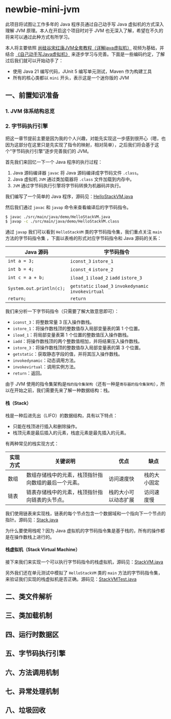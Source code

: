 # newbie-mini-jvm

此项目将试图让工作多年的 Java 程序员通过自己动手写 Java 虚拟机的方式深入理解 JVM 原理。本人在开启这个项目时对于 JVM 也无深入了解，希望在不久的将来可以通过此种方式有所学习。

本人将主要依照 [尚硅谷宋红康JVM全套教程（详解java虚拟机）](https://www.bilibili.com/video/BV1PJ411n7xZ) 视频为基础，并结合 [《自己动手写Java虚拟机》](https://github.com/zxh0/jvmgo-book) 来逐步学习与完善。下面是一些编码约定，了解过后我们就可以开始动手了：
- 使用 Java 21 编写代码，JUnit 5 编写单元测试，Maven 作为构建工具
- 所有的核心类都以 `mini` 开头，表示这是一个迷你版的 JVM

## 一、前置知识准备

### 1. JVM 体系结构总览

### 2. 字节码执行引擎

把这一章节提前主要是因为我的个人兴趣，对能先实现这一步感到很开心（嗯，也因为这部分在这里只是先实现了指令的映射，相对简单），之后我们将会基于这个“字节码执行引擎”逐步完善我们的 JVM。

首先我们来回忆一下一个 Java 程序的执行过程：

1. Java 源码编译器 `javac` 将 Java 源码编译成字节码文件 `.class`。
2. Java 虚拟机 `JVM` 通过类加载器将 `.class` 文件加载到内存中。
3. `JVM` 通过字节码执行引擎将字节码转换为机器码并执行。

我们编写了一个简单的 Java 程序，源码见：[HelloStackVM.java](./src/main/java/demo/HelloStackVM.java)

然后我们通过 `javac` 和 `javap` 命令来查看编译后的字节码指令。

``` bash
$ javac ./src/main/java/demo/HelloStackVM.java
$ javap -c ./src/main/java/demo/HelloStackVM.class
```

通过 `javap` 我们可以看到 `HelloStackVM` 类的字节码指令集，我们重点关注 `main` 方法的字节码指令集 ，下面以表格的形式对应字节码指令和
Java 源码的关系：

| Java 源码                  | 字节码指令                                                 |
|--------------------------|-------------------------------------------------------|
| `int a = 3;`             | `iconst_3` `istore_1`                                 |
| `int b = 4;`             | `iconst_4` `istore_2`                                 |
| `int c = a + b;`         | `iload_1` `iload_2` `iadd` `istore_3`                 |
| `System.out.println(c);` | `getstatic` `iload_3` `invokedynamic` `invokevirtual` |
| `return;`                | `return`                                              |

我们来分析一下字节码指令（只需要了解大致意思即可）：

- `iconst_3`：将整数常量 3 压入操作数栈。
- `istore_1`：将操作数栈顶的整数值存入局部变量表的第 1 个位置。
- `iload_1`：将局部变量表第 1 个位置的整数值压入操作数栈。
- `iadd`：将操作数栈顶的两个整数值相加，并将结果压入操作数栈。
- `istore_3`：将操作数栈顶的整数值存入局部变量表的第 3 个位置。
- `getstatic`：获取静态字段的值，并将其压入操作数栈。
- `invokedynamic`：动态调用方法。
- `invokevirtual`：调用实例方法。
- `return`：返回。

由于 JVM 使用的指令集架构是`栈的指令集架构`（还有一种是`寄存器的指令集架构`），所以在开始之前，我们需要先来了解一种数据结构：栈。

#### 栈（Stack）

栈是一种后进先出（LIFO）的数据结构，具有以下特点：

- 只能在栈顶进行插入和删除操作。
- 栈顶元素是最后插入的元素，栈底元素是最先插入的元素。

有两种常见的栈实现方式：

| 实现方式 | 关键说明                       | 优点         | 缺点     |
|------|----------------------------|------------|--------|
| 数组   | 数组存储栈中的元素，栈顶指针指向数组的最后一个元素。 | 访问速度快      | 栈的大小固定 |
| 链表   | 链表存储栈中的元素，栈顶指针指向链表的头节点。    | 栈的大小可以动态扩展 | 访问速度慢  |

我们使用链表来实现栈，链表的每个节点包含一个数据域和一个指向下一个节点的指针。源码见：[Stack.java](./src/main/java/data/structure/Stack.java)

为什么要使用栈呢？因为 Java 虚拟机的字节码指令集是基于栈的，所有的操作都是在操作数栈上进行的。

#### 栈虚拟机（Stack Virtual Machine）

接下来我们来实现一个可以执行字节码指令的栈虚拟机，源码见：[StackVM.java](./src/main/java/mini/StackVM.java)

另外我们还在单元测试中模拟了 `HelloStackVM` 类的 `main`
方法的字节码指令集，来验证我们实现的栈虚拟机是否正确。源码见：[StackVMTest.java](./src/test/java/mini/StackVMTest.java)

## 二、类文件解析

## 三、类加载机制

## 四、运行时数据区

## 五、字节码执行引擎

## 六、方法调用机制

## 七、异常处理机制

## 八、垃圾回收

